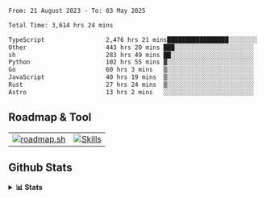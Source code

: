<!--START_SECTION:waka-->

```txt
From: 21 August 2023 - To: 03 May 2025

Total Time: 3,614 hrs 24 mins

TypeScript                 2,476 hrs 21 mins█████████████████░░░░░░░░   68.51 %
Other                      443 hrs 20 mins ███░░░░░░░░░░░░░░░░░░░░░░   12.27 %
sh                         283 hrs 49 mins ██░░░░░░░░░░░░░░░░░░░░░░░   07.85 %
Python                     102 hrs 55 mins ▓░░░░░░░░░░░░░░░░░░░░░░░░   02.85 %
Go                         60 hrs 3 mins   ▒░░░░░░░░░░░░░░░░░░░░░░░░   01.66 %
JavaScript                 40 hrs 19 mins  ▒░░░░░░░░░░░░░░░░░░░░░░░░   01.12 %
Rust                       27 hrs 24 mins  ▒░░░░░░░░░░░░░░░░░░░░░░░░   00.76 %
Astro                      13 hrs 2 mins   ░░░░░░░░░░░░░░░░░░░░░░░░░   00.36 %
```

<!--END_SECTION:waka-->

## Roadmap & Tool
<table align="center">
  <tr>
    <td>
      <a href="https://roadmap.sh">
        <img src="https://roadmap.sh/card/tall/6505f3e78dfc79db2fff8e3e?variant=dark" alt="roadmap.sh" />
      </a>
    </td>
    <td>
      <a href="https://github.com/chaninlaw">
        <img src="https://skillicons.dev/icons?i=js,typescript,nodejs,nestjs,react,next,astro,html,css,tailwind,postgres,prisma,docker,git,rust,go&perline=7&theme=dark" alt="Skills" />
      </a>
    </td>
  </tr>
</table>

## Github Stats
<details close>
  <summary><b>📊 Stats</b></summary>
  <div align="center">
    
<picture>
  <source
    srcset="https://github-readme-stats.vercel.app/api?username=chaninlaw&show_icons=true&theme=dark"
    media="(prefers-color-scheme: dark)"
  />
  <source
    srcset="https://github-readme-stats.vercel.app/api?username=chaninlaw&show_icons=true"
    media="(prefers-color-scheme: light), (prefers-color-scheme: no-preference)"
  />
  <img src="https://github-readme-stats.vercel.app/api?username=chaninlaw&show_icons=true" />
</picture>
    
<picture>
  <source
    srcset="https://github-readme-stats.vercel.app/api/top-langs/?username=chaninlaw&layout=donut&theme=dark"
    media="(prefers-color-scheme: dark)"
  />
  <source
    srcset="https://github-readme-stats.vercel.app/api/top-langs/?username=chaninlaw&layout=donut"
    media="(prefers-color-scheme: light), (prefers-color-scheme: no-preference)"
  />
  <img src="https://github-readme-stats.vercel.app/api/top-langs/?username=chaninlaw&layout=donut" />
</picture>
    
  </div>
  
</details>

